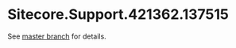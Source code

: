 # Sitecore.Support.421362.137515

See [master branch](https://github.com/sitecoresupport/Sitecore.Support.421362.137515) for details.